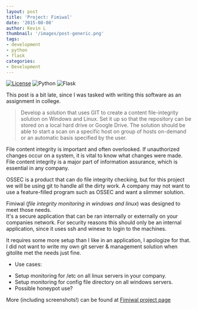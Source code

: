 ```yaml
---
layout: post
title: 'Project: Fimiwal'
date: '2015-08-08'
author: Kevin L
thumbnail: '/images/post-generic.png'
tags:
- development
- python
- flask
categories:
- Development
---
```

[![License](http://img.shields.io/:license-mit-blue.svg)](http://fimiwal.mit-license.org)
![Python](https://img.shields.io/badge/python-2.7-blue.svg)
![Flask](http://flask.pocoo.org/static/badges/made-with-flask-s.png)

This post is a bit late, since I was tasked with writing this software as an assignment in college.
> Develop a solution that uses GIT to create a content file-integrity solution on Windows and Linux. Set it up so that the repository can be stored on a local hard drive or Google Drive.
> The solution should be able to start a scan on a specific host on group of hosts on-demand or an automatic basis specified by the user.

File content integrity is important and often overlooked. If unauthorized changes occur on a system, it is vital to know what changes were made. File content integrity is a major part of information assurance, which is essential in any company.

OSSEC is a product that can do file integrity checking, but for this project we will be using git to handle all the dirty work. A company may not want to use a feature-filled program such as OSSEC and want a slimmer solution.

Fimiwal (_file integrity monitoring in windows and linux_) was designed to meet those needs.  
It's a secure application that can be ran internally or externally on your companies network. For security reasons this should only be an internal application, since it uses ssh and winexe to login to the machines.

It requires some more setup than I like in an application, I apologize for that. I did not want to write my own git server & management solution when gitolite met the needs just fine.


- Use cases:   
 * Setup monitoring for /etc on all linux servers in your company.
 * Setup monitoring for config file directory on all windows servers.
 * Possible honeypot use?


More (including screenshots!) can be found at [Fimiwal project page](https://github.com/thatarchguy/fimiwal)  
